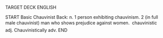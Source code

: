 TARGET DECK
ENGLISH

START
Basic
Chauvinist
Back: n. 1 person exhibiting chauvinism. 2 (in full male chauvinist) man who shows prejudice against women.  chauvinistic adj. Chauvinistically adv.
END
